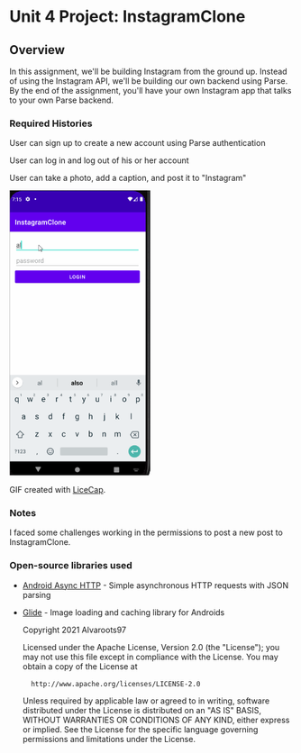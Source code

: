 # Unit 4 Project: InstagramClone

## Overview
In this assignment, we'll be building Instagram from the ground up. Instead of using the Instagram API, we'll be building our own backend using Parse. By the end of the assignment, you'll have your own Instagram app that talks to your own Parse backend.
### Required Histories

User can sign up to create a new account using Parse authentication

User can log in and log out of his or her account

User can take a photo, add a caption, and post it to "Instagram" 



<img src="instagram-walkthrough.gif" width=250><br>

GIF created with [LiceCap](http://www.cockos.com/licecap/).

### Notes
I faced some challenges working in the permissions to post a new post to InstagramClone.

### Open-source libraries used

- [Android Async HTTP](https://github.com/codepath/CPAsyncHttpClient) - Simple asynchronous HTTP requests with JSON parsing
- [Glide](https://github.com/bumptech/glide) - Image loading and caching library for Androids


    Copyright 2021 Alvaroots97

    Licensed under the Apache License, Version 2.0 (the "License");
    you may not use this file except in compliance with the License.
    You may obtain a copy of the License at

        http://www.apache.org/licenses/LICENSE-2.0

    Unless required by applicable law or agreed to in writing, software
    distributed under the License is distributed on an "AS IS" BASIS,
    WITHOUT WARRANTIES OR CONDITIONS OF ANY KIND, either express or implied.
    See the License for the specific language governing permissions and
    limitations under the License.
